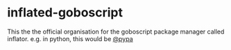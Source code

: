 # inflated-goboscript

This the the official organisation for the goboscript package manager called inflator. e.g. in python, this would be [@pypa](https://github.com/pypa)
